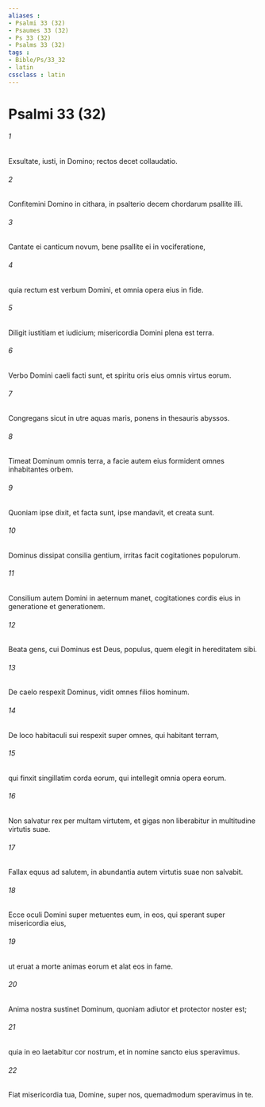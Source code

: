 ```yaml
---
aliases : 
- Psalmi 33 (32)
- Psaumes 33 (32)
- Ps 33 (32)
- Psalms 33 (32)
tags : 
- Bible/Ps/33_32
- latin
cssclass : latin
---
```


# Psalmi 33 (32)

###### 1
Exsultate, iusti, in Domino; rectos decet collaudatio.
###### 2
Confitemini Domino in cithara, in psalterio decem chordarum psallite illi.
###### 3
Cantate ei canticum novum, bene psallite ei in vociferatione,
###### 4
quia rectum est verbum Domini, et omnia opera eius in fide.
###### 5
Diligit iustitiam et iudicium; misericordia Domini plena est terra.
###### 6
Verbo Domini caeli facti sunt, et spiritu oris eius omnis virtus eorum.
###### 7
Congregans sicut in utre aquas maris, ponens in thesauris abyssos.
###### 8
Timeat Dominum omnis terra, a facie autem eius formident omnes inhabitantes orbem.
###### 9
Quoniam ipse dixit, et facta sunt, ipse mandavit, et creata sunt.
###### 10
Dominus dissipat consilia gentium, irritas facit cogitationes populorum.
###### 11
Consilium autem Domini in aeternum manet, cogitationes cordis eius in generatione et generationem.
###### 12
Beata gens, cui Dominus est Deus, populus, quem elegit in hereditatem sibi.
###### 13
De caelo respexit Dominus, vidit omnes filios hominum.
###### 14
De loco habitaculi sui respexit super omnes, qui habitant terram,
###### 15
qui finxit singillatim corda eorum, qui intellegit omnia opera eorum.
###### 16
Non salvatur rex per multam virtutem, et gigas non liberabitur in multitudine virtutis suae.
###### 17
Fallax equus ad salutem, in abundantia autem virtutis suae non salvabit.
###### 18
Ecce oculi Domini super metuentes eum, in eos, qui sperant super misericordia eius,
###### 19
ut eruat a morte animas eorum et alat eos in fame.
###### 20
Anima nostra sustinet Dominum, quoniam adiutor et protector noster est;
###### 21
quia in eo laetabitur cor nostrum, et in nomine sancto eius speravimus.
###### 22
Fiat misericordia tua, Domine, super nos, quemadmodum speravimus in te.
